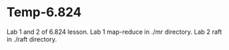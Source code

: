 # Temp-6.824

Lab 1 and 2 of 6.824 lesson.
Lab 1 map-reduce in ./mr directory.
Lab 2 raft in ./raft directory.
